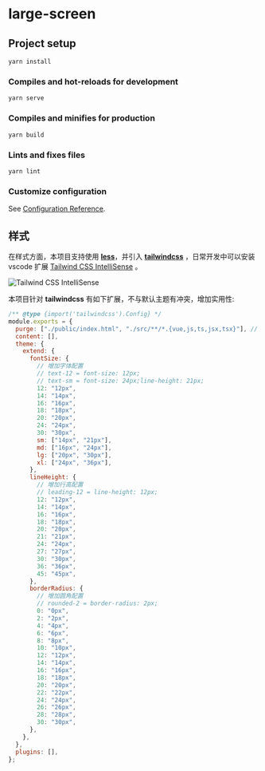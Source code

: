 # large-screen

## Project setup

```
yarn install
```

### Compiles and hot-reloads for development

```
yarn serve
```

### Compiles and minifies for production

```
yarn build
```

### Lints and fixes files

```
yarn lint
```

### Customize configuration

See [Configuration Reference](https://cli.vuejs.org/config/).

## 样式

在样式方面，本项目支持使用 **[less](http://lesscss.cn/)**，并引入 **[tailwindcss](https://www.tailwindcss.cn/docs)** ，日常开发中可以安装 vscode 扩展 [Tailwind CSS IntelliSense](https://marketplace.visualstudio.com/items?itemName=bradlc.vscode-tailwindcss) 。

![Tailwind CSS IntelliSense](https://www.tailwindcss.cn/_next/static/media/intellisense.0bd2cbf8c277e6c1330e345ab3cd7684.png)

本项目针对 **tailwindcss** 有如下扩展，不与默认主题有冲突，增加实用性:

``` js
/** @type {import('tailwindcss').Config} */
module.exports = {
  purge: ["./public/index.html", "./src/**/*.{vue,js,ts,jsx,tsx}"], // 生产优化，删除未使用的CSS
  content: [],
  theme: {
    extend: {
      fontSize: {
        // 增加字体配置
        // text-12 = font-size: 12px;
        // text-sm = font-size: 24px;line-height: 21px;
        12: "12px",
        14: "14px",
        16: "16px",
        18: "18px",
        20: "20px",
        24: "24px",
        30: "30px",
        sm: ["14px", "21px"],
        md: ["16px", "24px"],
        lg: ["20px", "30px"],
        xl: ["24px", "36px"],
      },
      lineHeight: {
        // 增加行高配置
        // leading-12 = line-height: 12px;
        12: "12px",
        14: "14px",
        16: "16px",
        18: "18px",
        20: "20px",
        21: "21px",
        24: "24px",
        27: "27px",
        30: "30px",
        36: "36px",
        45: "45px",
      },
      borderRadius: {
        // 增加圆角配置
        // rounded-2 = border-radius: 2px;
        0: "0px",
        2: "2px",
        4: "4px",
        6: "6px",
        8: "8px",
        10: "10px",
        12: "12px",
        14: "14px",
        16: "16px",
        18: "18px",
        20: "20px",
        22: "22px",
        24: "24px",
        26: "26px",
        28: "28px",
        30: "30px",
      },
    },
  },
  plugins: [],
};
```
